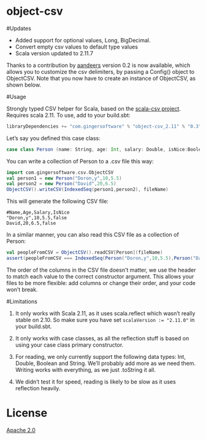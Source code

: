 object-csv
==========
#Updates
- Added support for optional values, Long, BigDecimal.
- Convert empty csv values to default type values
- Scala version updated to 2.11.7

Thanks to a contribution by [aandeers](https://github.com/aandeers) version 0.2 is now available, which allows you to customize the csv delimiters, by passing a Config() object to ObjectCSV. Note that you now have to create an instance of ObjectCSV, as shown below.

#Usage

Strongly typed CSV helper for Scala, based on the [scala-csv project](https://github.com/tototoshi/scala-csv).
Requires scala 2.11.
To use, add to your build.sbt:
```scala
libraryDependencies += "com.gingersoftware" % "object-csv_2.11" % "0.3"
```

Let’s say you defined this case class:
```scala
case class Person (name: String, age: Int, salary: Double, isNice:Boolean = false)
```

You can write a collection of Person to a .csv file this way:

```scala
import com.gingersoftware.csv.ObjectCSV
val person1 = new Person("Doron,y",10,5.5)
val person2 = new Person("David",20,6.5)
ObjectCSV().writeCSV(IndexedSeq(person1,person2), fileName)
```

This will generate the following CSV file:

``` 
#Name,Age,Salary,IsNice
"Doron,y",10,5.5,false 
David,20,6.5,false
```
 
In a similar manner, you can also read this CSV file as a collection of Person:

```scala 
val peopleFromCSV = ObjectCSV().readCSV[Person](fileName)
assert(peopleFromCSV === IndexedSeq(Person("Doron,y",10,5.5),Person("David",20,6.5)))
```

The order of the columns in the CSV file doesn't matter, we use the header to match each value to the correct constructor argument. This allows your files to be more flexible: add columns or change their order, and your code won’t break.


#Limitations

1) It only works with Scala 2.11, as it uses scala.reflect which wasn’t really stable on 2.10. So make sure you have set ```scalaVersion := "2.11.0"``` in your build.sbt.

2) It only works with case classes, as all the reflection stuff is based on using your case class primary constructor.

3) For reading, we only currently support the following data types: Int, Double, Boolean and String. We’ll probably add more as we need them. Writing works with everything, as we just .toString it all.

4) We didn’t test it for speed, reading is likely to be slow as it uses reflection heavily.  

# License
[Apache 2.0](http://www.apache.org/licenses/LICENSE-2.0)
